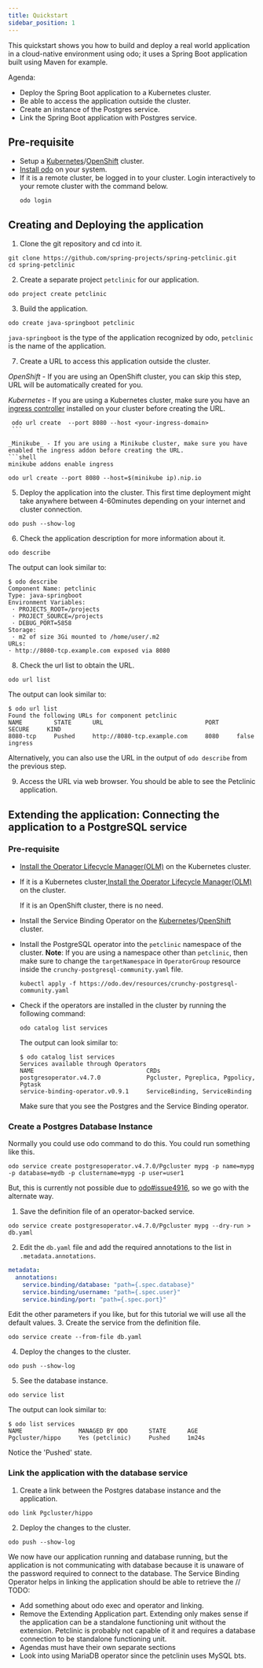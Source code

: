 ```yaml
---
title: Quickstart
sidebar_position: 1
---
```

This quickstart shows you how to build and deploy a real world application in a cloud-native environment using odo; it uses a Spring Boot application built using Maven for example.

Agenda:
* Deploy the Spring Boot application to a Kubernetes cluster.
* Be able to access the application outside the cluster.
* Create an instance of the Postgres service.
* Link the Spring Boot application with Postgres service.

## Pre-requisite
* Setup a [Kubernetes](cluster-setup/kubernetes.md)/[OpenShift](cluster-setup/openshift.md) cluster.
* [Install odo](installation.md) on your system.
* If it is a remote cluster, be logged in to your cluster. Login interactively to your remote cluster with the command below.
  ```shell
  odo login
  ```


## Creating and Deploying the application
1. Clone the git repository and cd into it.
  ```shell
  git clone https://github.com/spring-projects/spring-petclinic.git
  cd spring-petclinic
  ```

2. Create a separate project `petclinic` for our application.
  ```shell
  odo project create petclinic
  ```

3. Build the application.
  ```shell
  odo create java-springboot petclinic
  ```
  `java-springboot` is the type of the application recognized by odo, `petclinic` is the name of the application.

7. Create a URL to access this application outside the cluster.

  _OpenShift_ - If you are using an OpenShift cluster, you can skip this step, URL will be automatically created for you.

  _Kubernetes_ - If you are using a Kubernetes cluster, make sure you have an [ingress controller](https://kubernetes.io/docs/concepts/services-networking/ingress-controllers/) installed on your cluster before creating the URL.
   ```shell
    odo url create  --port 8080 --host <your-ingress-domain>
    ```

  _Minikube_ - If you are using a Minikube cluster, make sure you have enabled the ingress addon before creating the URL.
  ```shell
  minikube addons enable ingress
  ```
  ```shell
  odo url create --port 8080 --host=$(minikube ip).nip.io
  ```
5. Deploy the application into the cluster. This first time deployment might take anywhere between 4-60minutes depending on your internet and cluster connection.
  ```shell
  odo push --show-log
  ```

6. Check the application description for more information about it.
  ```shell
  odo describe
  ```
  The output can look similar to:
  ```shell
  $ odo describe
  Component Name: petclinic
  Type: java-springboot
  Environment Variables:
   · PROJECTS_ROOT=/projects
   · PROJECT_SOURCE=/projects
   · DEBUG_PORT=5858
  Storage:
   · m2 of size 3Gi mounted to /home/user/.m2
  URLs:
  · http://8080-tcp.example.com exposed via 8080
   ```

8. Check the url list to obtain the URL.
  ```shell
  odo url list
  ```
  The output can look similar to:
  ```shell
  $ odo url list
  Found the following URLs for component petclinic
  NAME         STATE      URL                             PORT     SECURE     KIND
  8080-tcp     Pushed     http://8080-tcp.example.com     8080     false      ingress
  ```
  Alternatively, you can also use the URL in the output of `odo describe` from the previous step.

9. Access the URL via web browser. You should be able to see the Petclinic application.

## Extending the application: Connecting the application to a PostgreSQL service

### Pre-requisite
* [Install the Operator Lifecycle Manager(OLM)](cluster-setup/kubernetes.md) on the Kubernetes cluster.
* If it is a Kubernetes cluster,[Install the Operator Lifecycle Manager(OLM)](cluster-setup/kubernetes.md) on the cluster.
  
  If it is an OpenShift cluster, there is no need.

* Install the Service Binding Operator on the [Kubernetes](cluster-setup/kubernetes.md)/[OpenShift](cluster-setup/openshift.md) cluster.

* Install the PostgreSQL operator into the `petclinic` namespace of the cluster.
  **Note**: If you are using a namespace other than `petclinic`, then make sure to change the `targetNamespace` in `OperatorGroup` resource inside the `crunchy-postgresql-community.yaml` file.
  ```shell
  kubectl apply -f https://odo.dev/resources/crunchy-postgresql-community.yaml
  ```

* Check if the operators are installed in the cluster by running the following command:
  ```shell
  odo catalog list services
  ```
  The output can look similar to:
  ```shell
  $ odo catalog list services
  Services available through Operators
  NAME                                CRDs
  postgresoperator.v4.7.0             Pgcluster, Pgreplica, Pgpolicy, Pgtask
  service-binding-operator.v0.9.1     ServiceBinding, ServiceBinding
  ```
  
  Make sure that you see the Postgres and the Service Binding operator.

### Create a Postgres Database Instance
Normally you could use odo command to do this. You could run something like this.
```shell
odo service create postgresoperator.v4.7.0/Pgcluster mypg -p name=mypg -p database=mydb -p clustername=mypg -p user=user1
```
But, this is currently not possible due to [odo#issue4916](https://github.com/openshift/odo/issues/4916), so we go with the alternate way.
1. Save the definition file of an operator-backed service.
  ```shell
  odo service create postgresoperator.v4.7.0/Pgcluster mypg --dry-run > db.yaml
  ```

2. Edit the `db.yaml` file and add the required annotations to the list in `.metadata.annotations`.
  ```yaml
  metadata:
    annotations:
      service.binding/database: "path={.spec.database}"
      service.binding/username: "path={.spec.user}"
      service.binding/port: "path={.spec.port}"
  ```
  Edit the other parameters if you like, but for this tutorial we will use all the default values.
3. Create the service from the definition file.
  ```shell
  odo service create --from-file db.yaml
  ```

4. Deploy the changes to the cluster.
  ```shell
  odo push --show-log
  ```
5. See the database instance.
  ```shell
  odo service list
  ```
  The output can look similar to:
  ```shell
  $ odo list services
  NAME                MANAGED BY ODO      STATE      AGE
  Pgcluster/hippo     Yes (petclinic)     Pushed     1m24s
  ```
  Notice the 'Pushed' state.

### Link the application with the database service
1. Create a link between the Postgres database instance and the application.
  ```shell
  odo link Pgcluster/hippo
  ```
2. Deploy the changes to the cluster.
  ```shell
  odo push --show-log
  ```
We now have our application running and database running, but the application is not communicating with database because it is unaware of the password required to connect to the database. The Service Binding Operator helps in linking the application  should be able to retrieve the
// TODO:
* Add something about odo exec and operator and linking.
* Remove the Extending Application part. Extending only makes sense if the application can be a standalone functioning unit without the extension.
  Petclinic is probably not capable of it and requires a database connection to be standalone functioning unit.
* Agendas must have their own separate sections
* Look into using MariaDB operator since the petclinin uses MySQL bts.